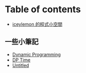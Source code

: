 # Table of contents

* [iceylemon 的程式小空間](README.md)

## 一些小筆記 <a id="simple-note"></a>

* [Dynamic Programming](simple-note/dynamic-programming.md)
* [DP Time](simple-note/dp-time.md)
* [Untitled](simple-note/untitled-1.md)

